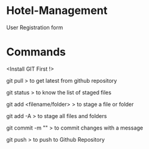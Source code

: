 # Hotel-Management
User Registration form


# Commands
<Install GIT First !>

git pull > to get latest from github repository

git status > to know the list of staged files

git add <filename/folder> > to stage a file or folder

git add -A > to stage all files and folders

git commit -m "<msg>" > to commit changes with a message
  
git push > to push to Github Repository
